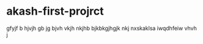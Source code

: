 # akash-first-projrct
gfyjf
b hjvjh 
gb jg
 bjvh
vkjh
nkjhb
bjkbkgjhgjk
nkj
nxskaklsa
iwqdhfeiw
vhvh
j

